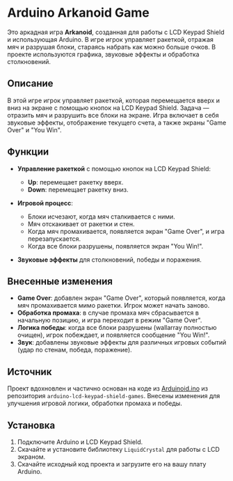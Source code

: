 # Arduino Arkanoid Game

Это аркадная игра **Arkanoid**, созданная для работы с LCD Keypad Shield и использующая Arduino. В игре игрок управляет ракеткой, отражая мяч и разрушая блоки, стараясь набрать как можно больше очков. В проекте используются графика, звуковые эффекты и обработка столкновений.

## Описание

В этой игре игрок управляет ракеткой, которая перемещается вверх и вниз на экране с помощью кнопок на LCD Keypad Shield. Задача — отразить мяч и разрушить все блоки на экране. Игра включает в себя звуковые эффекты, отображение текущего счета, а также экраны "Game Over" и "You Win".

## Функции

- **Управление ракеткой** с помощью кнопок на LCD Keypad Shield:
  - **Up**: перемещает ракетку вверх.
  - **Down**: перемещает ракетку вниз.
  
- **Игровой процесс**:
  - Блоки исчезают, когда мяч сталкивается с ними.
  - Мяч отскакивает от ракетки и стен.
  - Когда мяч промахивается, появляется экран "Game Over", и игра перезапускается.
  - Когда все блоки разрушены, появляется экран "You Win!".

- **Звуковые эффекты** для столкновений, победы и поражения.

## Внесенные изменения

- **Game Over**: добавлен экран "Game Over", который появляется, когда мяч промахивается мимо ракетки. Игрок может начать заново.
- **Обработка промаха**: в случае промаха мяч сбрасывается в начальную позицию, и игра переходит в режим "Game Over".
- **Логика победы**: когда все блоки разрушены (wallarray полностью очищен), игрок побеждает, и появляется сообщение "You Win!".
- **Звук**: добавлены звуковые эффекты для различных игровых событий (удар по стенам, победа, поражение).
## Источник

Проект вдохновлен и частично основан на коде из [Arduinoid.ino](https://github.com/AIDevelopersMonster/arduino-lcd-keypad-shield-games/blob/master/sketches/Arduinoid/Arduinoid.ino) из репозитория `arduino-lcd-keypad-shield-games`. Внесены изменения для улучшения игровой логики, обработки промаха и победы.

## Установка

1. Подключите Arduino и LCD Keypad Shield.
2. Скачайте и установите библиотеку `LiquidCrystal` для работы с LCD экраном.
3. Скачайте исходный код проекта и загрузите его на вашу плату Arduino.



